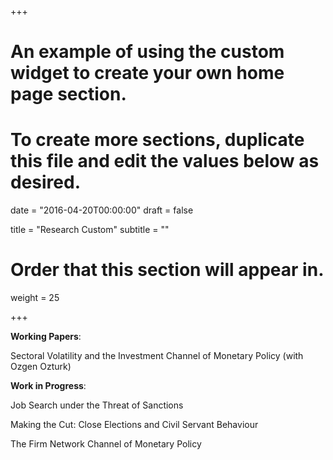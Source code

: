 +++
# An example of using the custom widget to create your own home page section.
# To create more sections, duplicate this file and edit the values below as desired.

date = "2016-04-20T00:00:00"
draft = false

title = "Research Custom"
subtitle = ""

# Order that this section will appear in.
weight = 25

+++

<b>Working Papers</b>:

Sectoral Volatility and the Investment Channel of Monetary Policy (with Ozgen Ozturk)

<b>Work in Progress</b>:

Job Search under the Threat of Sanctions

Making the Cut: Close Elections and Civil Servant Behaviour

The Firm Network Channel of Monetary Policy
